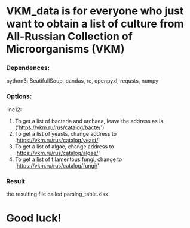 # VKM_data is for everyone who just want to obtain a list of culture from All-Russian Collection of Microorganisms (VKM)
### Dependences: 
python3: BeutifullSoup, pandas, re, openpyxl, requsts, numpy
### Options:
line12: 
1. To get a list of bacteria and archaea, leave the address as is ('https://vkm.ru/rus/catalog/bacte/')
2. To get a list of yeasts, change address to 'https://vkm.ru/rus/catalog/yeast/'
3. To get a list of algae, change address to 'https://vkm.ru/rus/catalog/algae/'
4. To get a list of filamentous fungi, change to 'https://vkm.ru/rus/catalog/fungi/'
### Result
the resulting file called parsing_table.xlsx

# Good luck!

   
